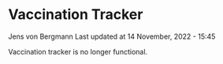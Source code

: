 Vaccination Tracker
================
Jens von Bergmann
Last updated at 14 November, 2022 - 15:45

Vaccination tracker is no longer functional.
